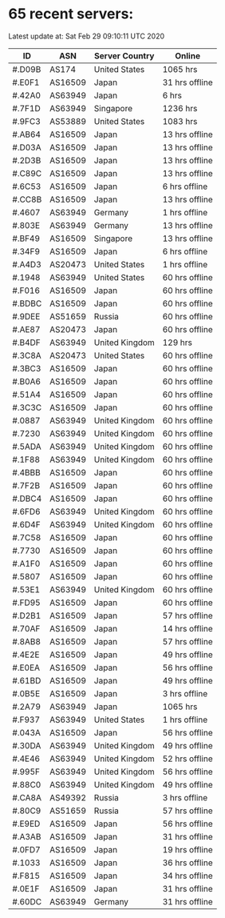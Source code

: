 # 65 recent servers:

Latest update at: Sat Feb 29 09:10:11 UTC 2020

| ID | ASN | Server Country | Online |
| -- | --- | -------------- | ------ |
| #.D09B | AS174 | United States | 1065 hrs |
| #.E0F1 | AS16509 | Japan | 31 hrs offline |
| #.42A0 | AS63949 | Japan | 6 hrs |
| #.7F1D | AS63949 | Singapore | 1236 hrs |
| #.9FC3 | AS53889 | United States | 1083 hrs |
| #.AB64 | AS16509 | Japan | 13 hrs offline |
| #.D03A | AS16509 | Japan | 13 hrs offline |
| #.2D3B | AS16509 | Japan | 13 hrs offline |
| #.C89C | AS16509 | Japan | 13 hrs offline |
| #.6C53 | AS16509 | Japan | 6 hrs offline |
| #.CC8B | AS16509 | Japan | 13 hrs offline |
| #.4607 | AS63949 | Germany | 1 hrs offline |
| #.803E | AS63949 | Germany | 13 hrs offline |
| #.BF49 | AS16509 | Singapore | 13 hrs offline |
| #.34F9 | AS16509 | Japan | 6 hrs offline |
| #.A4D3 | AS20473 | United States | 1 hrs offline |
| #.1948 | AS63949 | United States | 60 hrs offline |
| #.F016 | AS16509 | Japan | 60 hrs offline |
| #.BDBC | AS16509 | Japan | 60 hrs offline |
| #.9DEE | AS51659 | Russia | 60 hrs offline |
| #.AE87 | AS20473 | Japan | 60 hrs offline |
| #.B4DF | AS63949 | United Kingdom | 129 hrs |
| #.3C8A | AS20473 | United States | 60 hrs offline |
| #.3BC3 | AS16509 | Japan | 60 hrs offline |
| #.B0A6 | AS16509 | Japan | 60 hrs offline |
| #.51A4 | AS16509 | Japan | 60 hrs offline |
| #.3C3C | AS16509 | Japan | 60 hrs offline |
| #.0887 | AS63949 | United Kingdom | 60 hrs offline |
| #.7230 | AS63949 | United Kingdom | 60 hrs offline |
| #.5ADA | AS63949 | United Kingdom | 60 hrs offline |
| #.1F88 | AS63949 | United Kingdom | 60 hrs offline |
| #.4BBB | AS16509 | Japan | 60 hrs offline |
| #.7F2B | AS16509 | Japan | 60 hrs offline |
| #.DBC4 | AS16509 | Japan | 60 hrs offline |
| #.6FD6 | AS63949 | United Kingdom | 60 hrs offline |
| #.6D4F | AS63949 | United Kingdom | 60 hrs offline |
| #.7C58 | AS16509 | Japan | 60 hrs offline |
| #.7730 | AS16509 | Japan | 60 hrs offline |
| #.A1F0 | AS16509 | Japan | 60 hrs offline |
| #.5807 | AS16509 | Japan | 60 hrs offline |
| #.53E1 | AS63949 | United Kingdom | 60 hrs offline |
| #.FD95 | AS16509 | Japan | 60 hrs offline |
| #.D2B1 | AS16509 | Japan | 57 hrs offline |
| #.70AF | AS16509 | Japan | 14 hrs offline |
| #.8AB8 | AS16509 | Japan | 57 hrs offline |
| #.4E2E | AS16509 | Japan | 49 hrs offline |
| #.E0EA | AS16509 | Japan | 56 hrs offline |
| #.61BD | AS16509 | Japan | 49 hrs offline |
| #.0B5E | AS16509 | Japan | 3 hrs offline |
| #.2A79 | AS63949 | Japan | 1065 hrs |
| #.F937 | AS63949 | United States | 1 hrs offline |
| #.043A | AS16509 | Japan | 56 hrs offline |
| #.30DA | AS63949 | United Kingdom | 49 hrs offline |
| #.4E46 | AS63949 | United Kingdom | 52 hrs offline |
| #.995F | AS63949 | United Kingdom | 56 hrs offline |
| #.88C0 | AS63949 | United Kingdom | 49 hrs offline |
| #.CA8A | AS49392 | Russia | 3 hrs offline |
| #.80C9 | AS51659 | Russia | 57 hrs offline |
| #.E9ED | AS16509 | Japan | 56 hrs offline |
| #.A3AB | AS16509 | Japan | 31 hrs offline |
| #.0FD7 | AS16509 | Japan | 19 hrs offline |
| #.1033 | AS16509 | Japan | 36 hrs offline |
| #.F815 | AS16509 | Japan | 34 hrs offline |
| #.0E1F | AS16509 | Japan | 31 hrs offline |
| #.60DC | AS63949 | Germany | 31 hrs offline |

